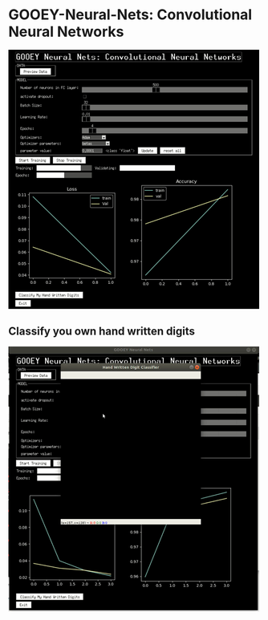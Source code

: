 # GOOEY-Neural-Nets: Convolutional Neural Networks

![](cnn_demo1.gif)

## Classify you own hand written digits

![](cnn_demo2.gif)
